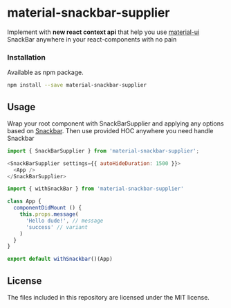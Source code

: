 # material-snackbar-supplier

Implement with **new react context api** that help you use [material-ui](https://material-ui.com//) SnackBar anywhere in your react-components with no pain

### Installation
Available as npm package.
```bash
npm install --save material-snackbar-supplier

```

## Usage
Wrap your root component with SnackBarSupplier and applying any options based on [Snackbar](https://material-ui.com/api/snackbar/).
Then use provided HOC anywhere you need handle Snackbar

```js
import { SnackBarSupplier } from 'material-snackbar-supplier';

<SnackBarSupplier settings={{ autoHideDuration: 1500 }}>
  <App />
</SnackBarSupplier>
```


```js
import { withSnackBar } from 'material-snackbar-supplier'

class App {
  componentDidMount () {
    this.props.message(
      'Hello dude!', // message
      'success' // variant
    )
  }
}

export default withSnackbar()(App)
```

## License

The files included in this repository are licensed under the MIT license.
